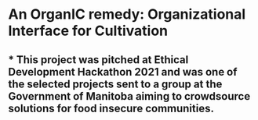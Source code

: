 # An OrganIC remedy: Organizational Interface for Cultivation 

## * This project was pitched at Ethical Development Hackathon 2021 and was one of the **selected projects sent to a group at the Government of Manitoba aiming to crowdsource solutions for food insecure communities.**

